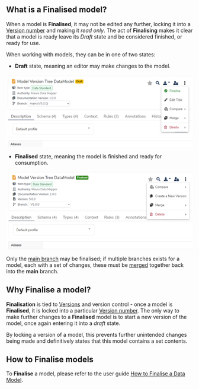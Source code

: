 ## What is a Finalised model?

When a model is **Finalised**, it may not be edited any further, locking it into a [Version number](../version/version.md) and making it _read only_. The act of **Finalising** makes it clear that a model is ready leave its _Draft_ state and be considered finished, or ready for use.

When working with models, they can be in one of two states:

* **Draft** state, meaning an editor may make changes to the model.

![Model in draft state](draft-state.png)

* **Finalised** state, meaning the model is finished and ready for consumption.

![Model in finalised state](finalised-state.png)

Only the [main branch](../branch/branch.md) may be finalised; if multiple branches exists for a model, each with a set of changes, these must be [merged](../merging/merging.md) together back into the **main** branch.

## Why Finalise a model?

**Finalisation** is tied to [Versions](../version/version.md) and version control - once a model is **Finalised**, it is locked into a particular [Version number](../version/version.md). The only way to make further changes to a **Finalised** model is to start a new version of the model, once again entering it into a _draft_ state.

By locking a version of a model, this prevents further unintended changes being made and definitively states that this model contains a set contents.

## How to Finalise models

To **Finalise** a model, please refer to the user guide [How to Finalise a Data Model](../../user-guides/finalising-data-models/finalising-data-models.md).